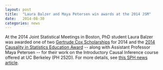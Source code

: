 ```yaml
---
layout: post
title:  "Laura Balzer and Maya Petersen win awards at the 2014 JSM"
date:   2014-08-30
categories: news
---
```


At the 2014 Joint Statistical Meetings in Boston, PhD student Laura Balzer was awarded one of two [Gertrude Cox Scholarships](http://www.amstat.org/awards/coxscholarship.cfm) for 2014 and the [2014 Causality in Statistics Education Award](http://www.amstat.org/newsroom/pressreleases/2014-CausalityinStatEdAward.pdf) -- along with Assistant Professor Maya Petersen -- for their work on the Introductory Causal Inference course offered at UC Berkeley (PH 252D). For more details, see [this SPH news article](http://sph.berkeley.edu/biostatistics-teaching-team-receives-asa-education-award-innovative-excellence).
